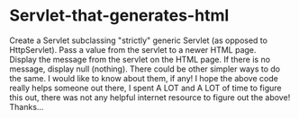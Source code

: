 # Servlet-that-generates-html
Create a Servlet subclassing "strictly" generic Servlet (as opposed to HttpServlet). 
Pass a value from the servlet to a newer HTML page.  
Display the message from the servlet on the HTML page. If there is no message, display null (nothing). 
There could be other simpler ways to do the same. I would like to know about them, if any! 
I hope the above code really helps someone out there, I spent A LOT and A LOT of time to figure this out, there was not any helpful internet resource to figure out the above! 
Thanks...
